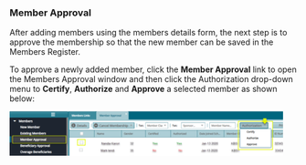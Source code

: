 ### Member Approval

After adding members using the members details form, the next step is to approve the membership so that the new member can be saved in the Members Register. 

To approve a newly added member, click the **Member Approval** link to open the Members Approval window and then click the Authorization drop-down menu to **Certify**, **Authorize** and **Approve** a selected member as shown below:


<img  alt="Member Approval" width="95%" height="auto"  class="center"  src="../.vuepress/public/img/media3/memberapproval.png">
